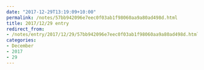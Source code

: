 ```yaml
---
date: "2017-12-29T13:19:09+10:00"
permalink: /notes/57bb942096e7eec0f03ab1f98060aa9a80ad498d.html
title: 2017/12/29 entry
redirect_from:
- /notes/entry/2017/12/29/57bb942096e7eec0f03ab1f98060aa9a80ad498d.html
categories:
- December
- 2017
- 29
---
```

